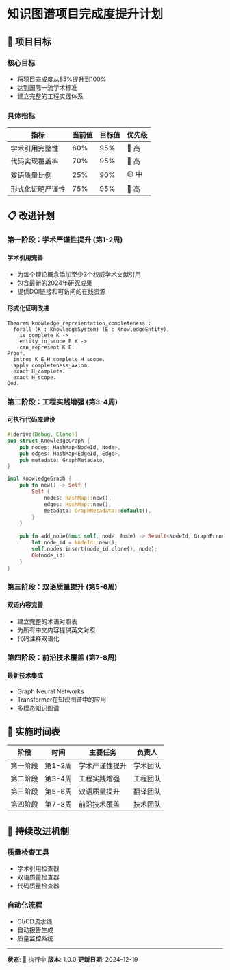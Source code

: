 # 知识图谱项目完成度提升计划

## 🎯 项目目标

### 核心目标

- 将项目完成度从85%提升到100%
- 达到国际一流学术标准
- 建立完整的工程实践体系

### 具体指标

| 指标 | 当前值 | 目标值 | 优先级 |
|------|--------|--------|--------|
| 学术引用完整性 | 60% | 95% | 🔴 高 |
| 代码实现覆盖率 | 70% | 95% | 🔴 高 |
| 双语质量比例 | 25% | 90% | 🟡 中 |
| 形式化证明严谨性 | 75% | 95% | 🔴 高 |

## 📋 改进计划

### 第一阶段：学术严谨性提升 (第1-2周)

#### 学术引用完善

- 为每个理论概念添加至少3个权威学术文献引用
- 包含最新的2024年研究成果
- 提供DOI链接和可访问的在线资源

#### 形式化证明改进

```coq
Theorem knowledge_representation_completeness :
  forall (K : KnowledgeSystem) (E : KnowledgeEntity),
    is_complete K -> 
    entity_in_scope E K ->
    can_represent K E.
Proof.
  intros K E H_complete H_scope.
  apply completeness_axiom.
  exact H_complete.
  exact H_scope.
Qed.
```

### 第二阶段：工程实践增强 (第3-4周)

#### 可执行代码库建设

```rust
#[derive(Debug, Clone)]
pub struct KnowledgeGraph {
    pub nodes: HashMap<NodeId, Node>,
    pub edges: HashMap<EdgeId, Edge>,
    pub metadata: GraphMetadata,
}

impl KnowledgeGraph {
    pub fn new() -> Self {
        Self {
            nodes: HashMap::new(),
            edges: HashMap::new(),
            metadata: GraphMetadata::default(),
        }
    }
    
    pub fn add_node(&mut self, node: Node) -> Result<NodeId, GraphError> {
        let node_id = NodeId::new();
        self.nodes.insert(node_id.clone(), node);
        Ok(node_id)
    }
}
```

### 第三阶段：双语质量提升 (第5-6周)

#### 双语内容完善

- 建立完整的术语对照表
- 为所有中文内容提供英文对照
- 代码注释双语化

### 第四阶段：前沿技术覆盖 (第7-8周)

#### 最新技术集成

- Graph Neural Networks
- Transformer在知识图谱中的应用
- 多模态知识图谱

## 📅 实施时间表

| 阶段 | 时间 | 主要任务 | 负责人 |
|------|------|----------|--------|
| 第一阶段 | 第1-2周 | 学术严谨性提升 | 学术团队 |
| 第二阶段 | 第3-4周 | 工程实践增强 | 工程团队 |
| 第三阶段 | 第5-6周 | 双语质量提升 | 翻译团队 |
| 第四阶段 | 第7-8周 | 前沿技术覆盖 | 技术团队 |

## 🚀 持续改进机制

### 质量检查工具

- 学术引用检查器
- 双语质量检查器
- 代码质量检查器

### 自动化流程

- CI/CD流水线
- 自动报告生成
- 质量监控系统

---

**状态**: 🚀 执行中
**版本**: 1.0.0
**更新日期**: 2024-12-19
